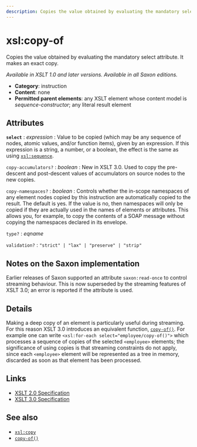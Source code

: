 ```yaml
---
description: Copies the value obtained by evaluating the mandatory select attribute. It makes an exact copy
---
```


# xsl:copy-of

Copies the value obtained by evaluating the mandatory select attribute. It makes an exact copy.

_Available in XSLT 1.0 and later versions. Available in all Saxon editions._

- **Category**: instruction
- **Content**: none
- **Permitted parent elements**: any XSLT element whose content model is _sequence-constructor_; any literal result element

## Attributes

**`select`**
: _expression_
: Value to be copied (which may be any sequence of nodes, atomic values, and/or function items), given by an expression. If this expression is a string, a number, or a boolean, the effect is the same as using [`xsl:sequence`](xsl-sequence.md).

`copy-accumulators?`
: _boolean_
: New in XSLT 3.0. Used to copy the pre-descent and post-descent values of accumulators on source nodes to the new copies.

`copy-namespaces?`
: _boolean_
: Controls whether the in-scope namespaces of any element nodes copied by this instruction are automatically copied to the result. The default is yes. If the value is no, then namespaces will only be copied if they are actually used in the names of elements or attributes. This allows you, for example, to copy the contents of a SOAP message without copying the namespaces declared in its envelope.

`type?`
: _eqname_

`validation?`
: `"strict" | "lax" | "preserve" | "strip"`

## Notes on the Saxon implementation

Earlier releases of Saxon supported an attribute `saxon:read-once` to control streaming behaviour. This is now superseded by the streaming features of XSLT 3.0; an error is reported if the attribute is used.

## Details

Making a deep copy of an element is particularly useful during streaming. For this reason XSLT 3.0 introduces an equivalent function, [`copy-of()`](../xpath/fn-copy-of.md). For example one can write `<xsl:for-each select="employee/copy-of()">` which processes a sequence of copies of the selected `<employee>` elements; the significance of using copies is that streaming constraints do not apply, since each `<employee>` element will be represented as a tree in memory, discarded as soon as that element has been processed.

## Links

- [XSLT 2.0 Specification](http://www.w3.org/TR/xslt20/#element-copy-of)
- [XSLT 3.0 Specification](http://www.w3.org/TR/xslt-30/#element-copy-of)

## See also

- [`xsl:copy`](xsl-copy.md)
- [`copy-of()`](../xpath/fn-copy-of.md)
